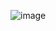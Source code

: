 ![image](https://user-images.githubusercontent.com/80074996/137599760-6dace487-2855-4920-a631-67a16bd2c6e0.png)

